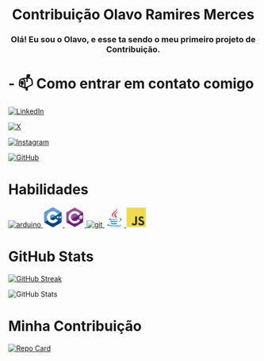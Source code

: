 <h1 align="center">Contribuição Olavo Ramires Merces</h1>

<h3 align="center">Olá! Eu sou o Olavo, e esse ta sendo o meu primeiro projeto de Contribuição.</h3>

# - 📫 Como entrar em contato comigo

[![LinkedIn](https://img.shields.io/badge/linkedin-%230077B5.svg?style=for-the-badge&logo=linkedin&logoColor=white)](https://www.linkedin.com/in/olavo-merces-1b890a257?utm_source=share&utm_campaign=share_via&utm_content=profile&utm_medium=android_app)

[![X](https://img.shields.io/badge/X-%23000000.svg?style=for-the-badge&logo=X&logoColor=whitff)](https://x.com/MercesW)

[![Instagram](https://img.shields.io/badge/Instagram-%23E4405F.svg?style=for-the-badge&logo=Instagram&logoColor=white)](https://www.instagram.com/orafuw_z?igsh=MXhtZ3djOHcyNTIyNg==)

[![GitHub](https://img.shields.io/badge/github-%23121011.svg?style=for-the-badge&logo=github&logoColor=white)](https://github.com/olavomercesafk?tab=repositories)

# Habilidades 

<p alinhar="esquerda">
<a href="https://www.arduino.cc/" target="_blank" rel="noreferrer"> 
 <img 
   src="https://cdn.worldvectorlogo.com/logos/arduino-1.svg" 
   alt="arduino" 
   width="40" 
   height="40"
   />
</a> 
<a href="https://www.w3schools.com/cpp/" target="_blank" rel="noreferrer"> 
 <img 
   src="https://raw.githubusercontent.com/devicons/devicon/master/icons/cplusplus/cplusplus-original.svg" 
   alt="cplusplus" 
   width="40" 
   height="40"
   /> 
</a> 
<a href="https://www.w3schools.com/cs/" target="_blank" rel="noreferrer"> 
 <img 
   src="https://raw.githubusercontent.com/devicons/devicon/master/icons/csharp/csharp-original.svg" 
   alt="csharp" 
   width="40" 
   height="40"
   />
</a> 
<a href="https://git-scm.com/" target="_blank" rel="noreferrer"> 
 <img 
   src="https://www.vectorlogo.zone/logos/git-scm/git-scm-icon.svg" 
   alt="git" 
   width="40" 
   height="40"
   /> 

<a href="https://www.java.com" target="_blank" rel="noreferrer"> 
 <img 
   src="https://raw.githubusercontent.com/devicons/devicon/master/icons/java/java-original.svg" 
   alt="java" 
   width="40" 
   height="40"
   />
</a>
<a href="https://developer.mozilla.org/en-US/docs/Web/JavaScript" target="_blank" rel="noreferrer">
  <img 
    src="https://raw.githubusercontent.com/devicons/devicon/master/icons/javascript/javascript-original.svg" 
    alt="javascript" 
    width="40" 
    height="40"
  />
</a>

# GitHub Stats
<a href="https://git.io/streak-stats">
  <img 
    src="https://streak-stats.demolab.com?user=Merce&theme=dark&hide_border=true&border_radius=4.3&locale=pt_BR&mode=weekly&card_height=194" 
    alt="GitHub Streak" 
    />
</a>
 
   ![GitHub Stats](https://github-readme-stats.vercel.app/api?username=olavomercesafk&theme=transparent&bg_color=2321&border_color=30A3DC&show_icons=true&icon_color=30A3DC&title_color=E94D5F&text_color=FFF)

# Minha Contribuição

[![Repo Card](https://github-readme-stats.vercel.app/api/pin/?username=olavomercesafk&repo=dio-Contribui-o-open-source&bg_color=000&border_color=30A3DC&show_icons=true&icon_color=30A3DC&title_color=E94D5F&text_color=FFF)](https://github.com/olavomercesafk/dio-Contribui-o-open-source)